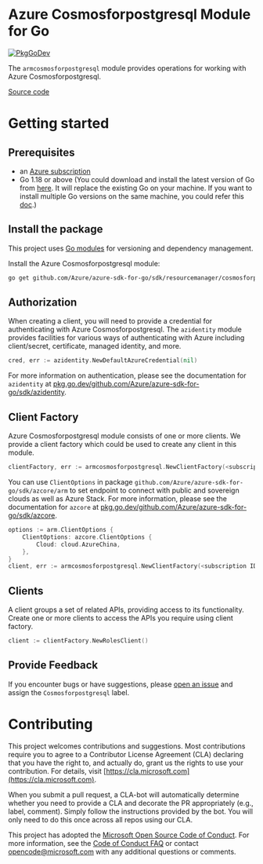 # Azure Cosmosforpostgresql Module for Go

[![PkgGoDev](https://pkg.go.dev/badge/github.com/Azure/azure-sdk-for-go/sdk/resourcemanager/cosmosforpostgresql/armcosmosforpostgresql)](https://pkg.go.dev/github.com/Azure/azure-sdk-for-go/sdk/resourcemanager/cosmosforpostgresql/armcosmosforpostgresql)

The `armcosmosforpostgresql` module provides operations for working with Azure Cosmosforpostgresql.

[Source code](https://github.com/Azure/azure-sdk-for-go/tree/main/sdk/resourcemanager/cosmosforpostgresql/armcosmosforpostgresql)

# Getting started

## Prerequisites

- an [Azure subscription](https://azure.microsoft.com/free/)
- Go 1.18 or above (You could download and install the latest version of Go from [here](https://go.dev/doc/install). It will replace the existing Go on your machine. If you want to install multiple Go versions on the same machine, you could refer this [doc](https://go.dev/doc/manage-install).)

## Install the package

This project uses [Go modules](https://github.com/golang/go/wiki/Modules) for versioning and dependency management.

Install the Azure Cosmosforpostgresql module:

```sh
go get github.com/Azure/azure-sdk-for-go/sdk/resourcemanager/cosmosforpostgresql/armcosmosforpostgresql
```

## Authorization

When creating a client, you will need to provide a credential for authenticating with Azure Cosmosforpostgresql.  The `azidentity` module provides facilities for various ways of authenticating with Azure including client/secret, certificate, managed identity, and more.

```go
cred, err := azidentity.NewDefaultAzureCredential(nil)
```

For more information on authentication, please see the documentation for `azidentity` at [pkg.go.dev/github.com/Azure/azure-sdk-for-go/sdk/azidentity](https://pkg.go.dev/github.com/Azure/azure-sdk-for-go/sdk/azidentity).

## Client Factory

Azure Cosmosforpostgresql module consists of one or more clients. We provide a client factory which could be used to create any client in this module.

```go
clientFactory, err := armcosmosforpostgresql.NewClientFactory(<subscription ID>, cred, nil)
```

You can use `ClientOptions` in package `github.com/Azure/azure-sdk-for-go/sdk/azcore/arm` to set endpoint to connect with public and sovereign clouds as well as Azure Stack. For more information, please see the documentation for `azcore` at [pkg.go.dev/github.com/Azure/azure-sdk-for-go/sdk/azcore](https://pkg.go.dev/github.com/Azure/azure-sdk-for-go/sdk/azcore).

```go
options := arm.ClientOptions {
    ClientOptions: azcore.ClientOptions {
        Cloud: cloud.AzureChina,
    },
}
client, err := armcosmosforpostgresql.NewClientFactory(<subscription ID>, cred, &options)
```

## Clients

A client groups a set of related APIs, providing access to its functionality.  Create one or more clients to access the APIs you require using client factory.

```go
client := clientFactory.NewRolesClient()
```

## Provide Feedback

If you encounter bugs or have suggestions, please
[open an issue](https://github.com/Azure/azure-sdk-for-go/issues) and assign the `Cosmosforpostgresql` label.

# Contributing

This project welcomes contributions and suggestions. Most contributions require
you to agree to a Contributor License Agreement (CLA) declaring that you have
the right to, and actually do, grant us the rights to use your contribution.
For details, visit [https://cla.microsoft.com](https://cla.microsoft.com).

When you submit a pull request, a CLA-bot will automatically determine whether
you need to provide a CLA and decorate the PR appropriately (e.g., label,
comment). Simply follow the instructions provided by the bot. You will only
need to do this once across all repos using our CLA.

This project has adopted the
[Microsoft Open Source Code of Conduct](https://opensource.microsoft.com/codeofconduct/).
For more information, see the
[Code of Conduct FAQ](https://opensource.microsoft.com/codeofconduct/faq/)
or contact [opencode@microsoft.com](mailto:opencode@microsoft.com) with any
additional questions or comments.